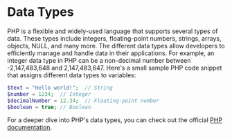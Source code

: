 # Data Types

PHP is a flexible and widely-used language that supports several types of data. These types include integers, floating-point numbers, strings, arrays, objects, NULL, and many more. The different data types allow developers to efficiently manage and handle data in their applications. For example, an integer data type in PHP can be a non-decimal number between -2,147,483,648 and 2,147,483,647. Here's a small sample PHP code snippet that assigns different data types to variables: 

```php
$text = "Hello world!";  // String
$number = 1234;  // Integer
$decimalNumber = 12.34;  // Floating-point number
$boolean = true; // Boolean
```

For a deeper dive into PHP's data types, you can check out the official [PHP documentation](https://www.php.net/manual/en/language.types.php).